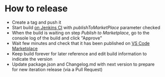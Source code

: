 # How to release

- Create a tag and push it
- Start build [on Jenkins CI](https://dev-platform-jenkins.rhev-ci-vms.eng.rdu2.redhat.com/view/VS%20Code/job/vscode-wsdl2rest-release/) with _publishToMarketPlace_ parameter checked
- When the build is waiting on step _Publish to Marketplace_, go to the console log of the build and click "Approve"
- Wait few minutes and check that it has been published on [VS Code Marketplace](https://marketplace.visualstudio.com/items?itemName=redhat.vscode-wsdl2rest)
- Keep build forever for later reference and edit build information to indicate the version
- Update package.json and Changelog.md with next version to prepare for new iteration release (via a Pull Request)